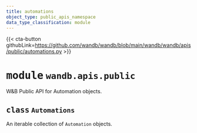 ```yaml
---
title: automations
object_type: public_apis_namespace
data_type_classification: module
---
```


{{< cta-button githubLink=https://github.com/wandb/wandb/blob/main/wandb/wandb/apis/public/automations.py >}}




# <kbd>module</kbd> `wandb.apis.public`
W&B Public API for Automation objects. 

## <kbd>class</kbd> `Automations`
An iterable collection of `Automation` objects. 

